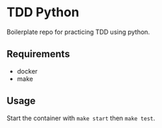 # TDD Python

Boilerplate repo for practicing TDD using python.

## Requirements

- docker
- make

## Usage

Start the container with `make start` then `make test`.
